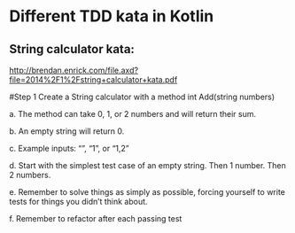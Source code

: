 # Different TDD kata in Kotlin

## String calculator kata:
http://brendan.enrick.com/file.axd?file=2014%2F1%2Fstring+calculator+kata.pdf

#Step 1 Create a String calculator with a method int Add(string numbers)

a. The method can take 0, 1, or 2 numbers and will return their sum.

b. An empty string will return 0.

c. Example inputs: “”, “1”, or “1,2”

d. Start with the simplest test case of an empty string. Then 1 number. Then 2 numbers.

e. Remember to solve things as simply as possible, forcing yourself to write tests for things you
didn’t think about.

f. Remember to refactor after each passing test

